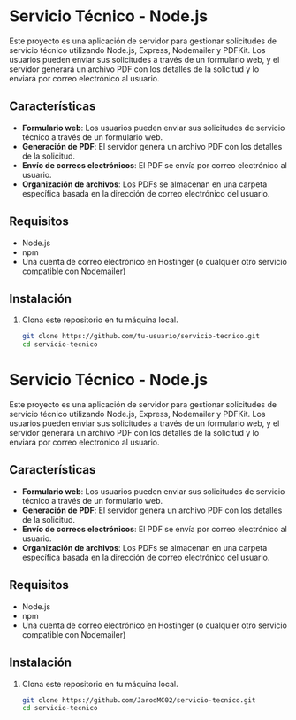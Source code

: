 # Servicio Técnico - Node.js

Este proyecto es una aplicación de servidor para gestionar solicitudes de servicio técnico utilizando Node.js, Express, Nodemailer y PDFKit. Los usuarios pueden enviar sus solicitudes a través de un formulario web, y el servidor generará un archivo PDF con los detalles de la solicitud y lo enviará por correo electrónico al usuario.

## Características

- **Formulario web**: Los usuarios pueden enviar sus solicitudes de servicio técnico a través de un formulario web.
- **Generación de PDF**: El servidor genera un archivo PDF con los detalles de la solicitud.
- **Envío de correos electrónicos**: El PDF se envía por correo electrónico al usuario.
- **Organización de archivos**: Los PDFs se almacenan en una carpeta específica basada en la dirección de correo electrónico del usuario.

## Requisitos

- Node.js
- npm
- Una cuenta de correo electrónico en Hostinger (o cualquier otro servicio compatible con Nodemailer)

## Instalación

1. Clona este repositorio en tu máquina local.
   ```sh
   git clone https://github.com/tu-usuario/servicio-tecnico.git
   cd servicio-tecnico
# Servicio Técnico - Node.js

Este proyecto es una aplicación de servidor para gestionar solicitudes de servicio técnico utilizando Node.js, Express, Nodemailer y PDFKit. Los usuarios pueden enviar sus solicitudes a través de un formulario web, y el servidor generará un archivo PDF con los detalles de la solicitud y lo enviará por correo electrónico al usuario.

## Características

- **Formulario web**: Los usuarios pueden enviar sus solicitudes de servicio técnico a través de un formulario web.
- **Generación de PDF**: El servidor genera un archivo PDF con los detalles de la solicitud.
- **Envío de correos electrónicos**: El PDF se envía por correo electrónico al usuario.
- **Organización de archivos**: Los PDFs se almacenan en una carpeta específica basada en la dirección de correo electrónico del usuario.

## Requisitos

- Node.js
- npm
- Una cuenta de correo electrónico en Hostinger (o cualquier otro servicio compatible con Nodemailer)

## Instalación

1. Clona este repositorio en tu máquina local.
   ```sh
   git clone https://github.com/JarodMC02/servicio-tecnico.git
   cd servicio-tecnico
